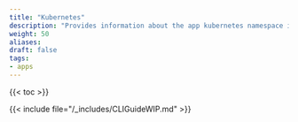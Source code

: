 ```yaml
---
title: "Kubernetes"
description: "Provides information about the app kubernetes namespace in the TrueNAS CLI. Includes command syntax and common commands."
weight: 50
aliases:
draft: false
tags:
- apps
---
```


{{< toc >}}

{{< include file="/_includes/CLIGuideWIP.md" >}}
